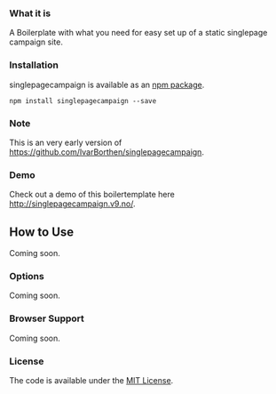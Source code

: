 ### What it is

A Boilerplate with what you need for easy set up of a static singlepage campaign site.

### Installation

singlepagecampaign is available as an [npm package](https://www.npmjs.com/package/singlepagecampaign).

```
npm install singlepagecampaign --save
```


### Note

This is an very early version of https://github.com/IvarBorthen/singlepagecampaign.


### Demo

Check out a demo of this boilertemplate here http://singlepagecampaign.v9.no/.


## How to Use

Coming soon. 


### Options

Coming soon. 


### Browser Support

Coming soon. 


### License

The code is available under the [MIT License](https://github.com/IvarBorthen/animatewheninview/blob/master/LICENSE.md).

